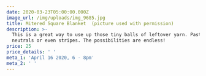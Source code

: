 ```yaml
---
date: 2020-03-23T05:00:00.000Z
image_url: /img/uploads/img_9685.jpg
title: Mitered Square Blanket  (picture used with permission)
description: >-
  This is a great way to use up those tiny balls of leftover yarn. Pastels,
  neutrals or even stripes. The possibilities are endless!
price: 25
price_details: ' '
meta_1: 'April 16 2020, 6 - 8pm'
meta_2: ' '
---
```



